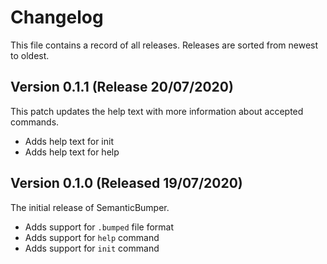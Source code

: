 # Changelog

This file contains a record of all releases.
Releases are sorted from newest to oldest.


## Version 0.1.1 (Release 20/07/2020)

This patch updates the help text with more information about accepted commands. 

- Adds help text for init
- Adds help text for help


## Version 0.1.0 (Released 19/07/2020)

The initial release of SemanticBumper.

- Adds support for `.bumped` file format
- Adds support for `help` command
- Adds support for `init` command
